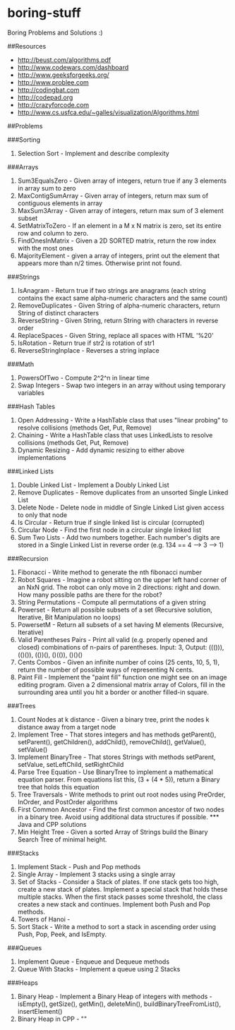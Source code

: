 boring-stuff
==================

Boring Problems and Solutions :)

##Resources
- http://beust.com/algorithms.pdf
- http://www.codewars.com/dashboard
- http://www.geeksforgeeks.org/
- http://www.problee.com
- http://codingbat.com
- http://codepad.org
- http://crazyforcode.com
- http://www.cs.usfca.edu/~galles/visualization/Algorithms.html

##Problems

###Sorting

1. Selection Sort - Implement and describe complexity

###Arrays

1. Sum3EqualsZero - Given array of integers, return true if any 3 elements in array sum to zero
2. MaxContigSumArray - Given array of integers, return max sum of contiguous elements in array
3. MaxSum3Array - Given array of integers, return max sum of 3 element subset
4. SetMatrixToZero - If an element in a M x N matrix is zero, set its entire row and column to zero.
5. FindOnesInMatrix - Given a 2D SORTED matrix, return the row index with the most ones
6. MajorityElement - given a array of integers, print out the element that appears more than n/2 times. Otherwise print not found.

###Strings

1. IsAnagram - Return true if two strings are anagrams (each string contains the exact same alpha-numeric characters and the same count)
2. RemoveDuplicates - Given String of alpha-numeric characters, return String of distinct characters
3. ReverseString - Given String, return String with characters in reverse order
4. ReplaceSpaces - Given String, replace all spaces with HTML '%20'
5. IsRotation - Return true if str2 is rotation of str1
6. ReverseStringInplace - Reverses a string inplace

###Math

1. PowersOfTwo - Compute 2^2^n in linear time
2. Swap Integers - Swap two integers in an array without using temporary variables

###Hash Tables

1. Open Addressing - Write a HashTable class that uses "linear probing" to resolve collisions (methods Get, Put, Remove)
2. Chaining - Write a HashTable class that uses LinkedLists to resolve collisions (methods Get, Put, Remove)
3. Dynamic Resizing - Add dynamic resizing to either above implementations

###Linked Lists

1. Double Linked List - Implement a Doubly Linked List
2. Remove Duplicates - Remove duplicates from an unsorted Single Linked List
3. Delete Node - Delete node in middle of Single Linked List given access to only that node
4. Is Circular - Return true if single linked list is circular (corrupted)
5. Circular Node - Find the first node in a circular single linked list
5. Sum Two Lists - Add two numbers together. Each number's digits are stored in a Single Linked List in reverse order (e.g. 134 == 4 --> 3 --> 1)

###Recursion

1. Fibonacci - Write method to generate the nth fibonacci number
2. Robot Squares - Imagine a robot sitting on the upper left hand corner of an NxN grid. The robot can only move in 2 directions: right and down. How many possible paths are there for the robot?
3. String Permutations - Compute all permutations of a given string
4. Powerset - Return all possible subsets of a set (Recursive solution, Iterative, Bit Manipulation no loops)
5. PowersetM - Return all subsets of a set having M elements (Recursive, Iterative)
6. Valid Parentheses Pairs - Print all valid (e.g. properly opened and closed) combinations of n-pairs of parentheses. Input: 3, Output: ((())), (()()), (())(), ()(()), ()()()
7. Cents Combos - Given an infinite number of coins (25 cents, 10, 5, 1), return the number of possible ways of representing N cents.
8. Paint Fill - Implement the "paint fill" function one might see on an image editing program. Given a 2 dimensional matrix array of Colors, fill in the surrounding area until you hit a border or another filled-in square.

###Trees
1. Count Nodes at k distance - Given a binary tree, print the nodes k distance away from a target node
2. Implement Tree - That stores integers and has methods getParent(), setParent(), getChildren(), addChild(), removeChild(), getValue(), setValue()
3. Implement BinaryTree - That stores Strings with methods setParent, setValue, setLeftChild, setRightChild
4. Parse Tree Equation - Use BinaryTree to implement a mathematical equation parser. From equations list this, (3 + (4 * 5)), return a Binary tree that holds this equation
5. Tree Traversals - Write methods to print out root nodes using PreOrder, InOrder, and PostOrder algorithms
6. First Common Ancestor - Find the first common ancestor of two nodes in a binary tree. Avoid using additional data structures if possible. *** Java and CPP solutions
7. Min Height Tree - Given a sorted Array of Strings build the Binary Search Tree of minimal height.

###Stacks
1. Implement Stack - Push and Pop methods
2. Single Array - Implement 3 stacks using a single array
3. Set of Stacks - Consider a Stack of plates. If one stack gets too high, create a new stack of plates. Implement a special stack that holds these multiple stacks. When the first stack passes some threshold, the class creates a new stack and continues. Implement both Push and Pop methods.
4. Towers of Hanoi - 
5. Sort Stack - Write a method to sort a stack in ascending order using Push, Pop, Peek, and IsEmpty.

###Queues
1. Implement Queue - Enqueue and Dequeue methods
2. Queue With Stacks - Implement a queue using 2 Stacks

###Heaps
1. Binary Heap - Implement a Binary Heap of integers with methods - isEmpty(), getSize(), getMin(), deleteMin(), buildBinaryTreeFromList(), insertElement()
2. Binary Heap in CPP - ""
